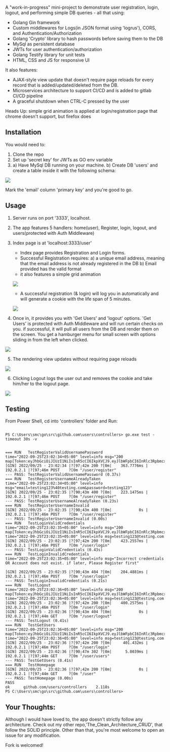 A "work-in-progress" mini-project to demonstrate user registration, login, logout, and performing simple DB queries - all that using:

- Golang Gin framework
- Custom middlewares for Logs(in JSON format using 'logrus'), CORS, and Authentication/Authorization
- Golang 'Crypto' library to hash passwords before saving them to the DB
- MySql as persistent database
- JWTs for user authentication/authorization
- Golang Testify library for unit tests
- HTML, CSS and JS for responsive UI

It also features:

- AJAX-style view update that doesn't require page reloads for every record that is added/updated/deleted from the DB.
- Microservices architecture to support CI/CD and is added to gitlab CI/CD pipeline
- A graceful shutdown when CTRL-C pressed by the user

Heads Up: simple grid animation is applied at login/registration page that chrome doesn't support, but firefox does



## Installation


You would need to:

1. Clone the repo
2. Set up 'secret key' for JWTs as GO env variable
3. a) Have MySql DB running on your machine. b) Create DB 'users' and create a table inside it with the following schema:

![](images/usersTable.jpg)

Mark the 'email' column 'primary key' and you're good to go.




## Usage

1. Server runs on port '3333', localhost.
2. The app features 5 handlers: home(user), Register, login, logout, and users(protected with Auth Middleware)
3. Index page is at 'localhost:3333/user'
    - Index page provides Registration and Login forms.
    - Successful Registration requires: a) a unique email address, meaning that the email address is not already registered in the DB b) Email provided has the valid format
    - it also features a simple grid animation

    ![](images/reg.gif)

    - A successful registration (& login) will log you in automatically and will generate a cookie with the life span of 5 minutes.    

    ![](images/reg_successful.gif)

4. Once in, it provides you with 'Get Users' and 'logout' options. 'Get Users' is protected with Auth Middleware and will run certain checks on you. if successful, it will pull all users from the DB and render them on the screen. You get a hamburger menu for small screen with options sliding in from the left when clicked.

![](images/getusers.gif)

5. The rendering view updates without requiring page reloads

![](images/ajax.gif)

6. Clicking Logout logs the user out and removes the cookie and take him/her to the logout page.

![](images/logout.gif)

## Testing

From Power Shell, cd into 'controllers' folder and Run:
```

PS C:\Users\smc\go\src\github.com\users\controllers> go.exe test -timeout 30s -v


=== RUN   TestRegisterValidUsernamePassword
time="2022-09-25T23:02:34+05:00" level=info msg="200 map[Token:eyJhbGciOiJIUzI1NiIsInR5cCI6IkpXVCJ9.eyJlbWFpbCI6InRlc3RpbmcxMjNAdGVzdGluZy5jb20iLCJleHAiOjE2NjQxMjkxMzR9.5EyopnEkgzYXedYLtQj9zrp8UgsA_X7oTQUKaLduEhY]"
[GIN] 2022/09/25 - 23:02:34 |?[97;42m 200 ?[0m|    363.7776ms |       192.0.2.1 |?[97;46m POST    ?[0m "/user/register"
--- PASS: TestRegisterValidUsernamePassword (0.37s)
=== RUN   TestRegisterUsernameAlreadyTaken
time="2022-09-25T23:02:34+05:00" level=info msg="email=testing123%40testing.com&password=testing123"
[GIN] 2022/09/25 - 23:02:35 |?[90;43m 400 ?[0m|    223.1475ms |       192.0.2.1 |?[97;46m POST    ?[0m "/user/register"
--- PASS: TestRegisterUsernameAlreadyTaken (0.23s)
=== RUN   TestRegisterUsernameInvalid
[GIN] 2022/09/25 - 23:02:35 |?[90;43m 400 ?[0m|            0s |       192.0.2.1 |?[97;46m POST    ?[0m "/user/register"
--- PASS: TestRegisterUsernameInvalid (0.00s)
=== RUN   TestLoginValidCredentials
time="2022-09-25T23:02:35+05:00" level=info msg="200 map[Token:eyJhbGciOiJIUzI1NiIsInR5cCI6IkpXVCJ9.eyJlbWFpbCI6InRlc3RpbmcxMjNAdGVzdGluZy5jb20iLCJleHAiOjE2NjQxMjkxMzV9.y_C5FdiLhnEuS2GRPRhsqWtkJch_5bYxVPYZn9alIDg]"
time="2022-09-25T23:02:35+05:00" level=info msg=testing123@testing.com
[GIN] 2022/09/25 - 23:02:35 |?[97;42m 200 ?[0m|    423.2557ms |       192.0.2.1 |?[97;46m POST    ?[0m "/user/login"
--- PASS: TestLoginValidCredentials (0.43s)
=== RUN   TestLoginInvalidCredentials
time="2022-09-25T23:02:35+05:00" level=info msg="Incorrect credentials OR Account does not exist. if later, Please Register first"

[GIN] 2022/09/25 - 23:02:35 |?[90;43m 404 ?[0m|    204.4881ms |       192.0.2.1 |?[97;46m POST    ?[0m "/user/login"
--- PASS: TestLoginInvalidCredentials (0.21s)
=== RUN   TestLogout
time="2022-09-25T23:02:36+05:00" level=info msg="200 map[Token:eyJhbGciOiJIUzI1NiIsInR5cCI6IkpXVCJ9.eyJlbWFpbCI6InRlc3RpbmcxMjNAdGVzdGluZy5jb20iLCJleHAiOjE2NjQxMjkxMzZ9.fdCUXz_RL7wLvNCknOYHrda6d85StqxNLjinsz1wabw]"
time="2022-09-25T23:02:36+05:00" level=info msg=testing123@testing.com
[GIN] 2022/09/25 - 23:02:36 |?[97;42m 200 ?[0m|    400.2575ms |       192.0.2.1 |?[97;46m POST    ?[0m "/user/login"
[GIN] 2022/09/25 - 23:02:36 |?[90;43m 404 ?[0m|            0s |       192.0.2.1 |?[97;44m GET     ?[0m "/user/logout"
--- PASS: TestLogout (0.41s)
=== RUN   TestGetUsers
time="2022-09-25T23:02:36+05:00" level=info msg="200 map[Token:eyJhbGciOiJIUzI1NiIsInR5cCI6IkpXVCJ9.eyJlbWFpbCI6InRlc3RpbmcxMjNAdGVzdGluZy5jb20iLCJleHAiOjE2NjQxMjkxMzZ9.fdCUXz_RL7wLvNCknOYHrda6d85StqxNLjinsz1wabw]"
time="2022-09-25T23:02:36+05:00" level=info msg=testing123@testing.com
[GIN] 2022/09/25 - 23:02:36 |?[97;42m 200 ?[0m|     401.432ms |       192.0.2.1 |?[97;46m POST    ?[0m "/user/login"
[GIN] 2022/09/25 - 23:02:36 |?[90;47m 302 ?[0m|      5.0039ms |       192.0.2.1 |?[97;44m GET     ?[0m "/user/users"
--- PASS: TestGetUsers (0.41s)
=== RUN   TestHomepage
[GIN] 2022/09/25 - 23:02:36 |?[97;42m 200 ?[0m|            0s |       192.0.2.1 |?[97;44m GET     ?[0m "/user"
--- PASS: TestHomepage (0.00s)
PASS
ok      github.com/users/controllers    2.118s
PS C:\Users\smc\go\src\github.com\users\controllers>

```



## Your Thoughts:

Although I would have loved to, the app doesn't strictly follow any architecture. Check out my other repo,'The_Clean_Architecture_CRUD', that follow the SOLID principle. Other than that, you're most welcome to open an issue for any modification.

Fork is welcomed!
